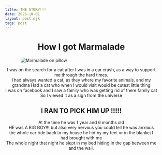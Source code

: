 ```yaml
--- 
title: THE STORY!!!
date: 2025-10-01
layout: post.njk
tags: post 
---
```




<h1 style="text-align: center;">How I got Marmalade </h1>

<img src="{{ '/_assets/MarmPillow.png' | prefixedUrl }}" alt="Marmalade on pillow" style="display: block; margin: 10px auto; max-width: 400px;">

<p style="text-align: center;">I was on the search for a cat after I was in a car crash, as a way to support me through the hard times. <br> 
I had always wanted a cat, as they where my favorite animals, and my grandma Had a cat who when I would visit would be cutest little thing <br> I was on facebook and I saw a family who was getting rid of there family cat<br>
So I viewed it as a sign from the universe  </p>


<h2 style="text-align: center;">I RAN TO PICK HIM UP !!!!!</h3>


<p style="text-align: center;">  At the time he was 1 year and 6 months old <br> HE was A BIG BOY!!! but also very nervous you could tell he was anxious<br> 
the whole car ride back to my house he hid by my feet or in the blanket I had brought with me <br>
The whole night that night he slept in my bed hiding in the gap between me and the wall.

</p>